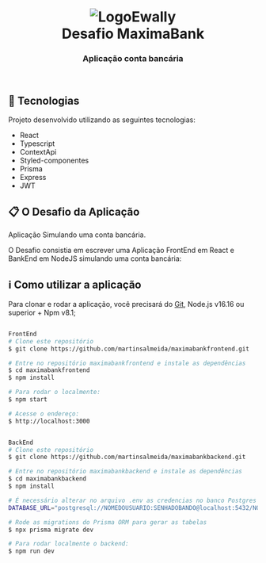 <h1 align="center">
  <img  alt="LogoEwally" src = "![logoMaximaBank](https://user-images.githubusercontent.com/42298239/177549026-5591fefd-4a33-4355-aac7-167bc182a80d.svg)"/>
  <br>
  Desafio MaximaBank
  <h3 align="center">Aplicação conta bancária</h3>
  <br>
</h1>

## :rocket: Tecnologias

Projeto desenvolvido utilizando as seguintes tecnologias:

- React
- Typescript
- ContextApi
- Styled-componentes
- Prisma
- Express
- JWT


## :clipboard: O Desafio da Aplicação

Aplicação Simulando uma conta bancária.

O Desafio consistia em escrever uma Aplicação FrontEnd em React e BankEnd em NodeJS simulando uma conta bancária:



## :information_source: Como utilizar a aplicação

Para clonar e rodar a aplicação, você precisará do [Git](https://git-scm.com), Node.js v16.16 ou superior + Npm v8.1;


```bash

FrontEnd
# Clone este repositório
$ git clone https://github.com/martinsalmeida/maximabankfrontend.git

# Entre no repositório maximabankfrontend e instale as dependências
$ cd maximabankfrontend
$ npm install

# Para rodar o localmente:
$ npm start

# Acesse o endereço:
$ http://localhost:3000


BackEnd
# Clone este repositório
$ git clone https://github.com/martinsalmeida/maximabankbackend.git

# Entre no repositório maximabankbackend e instale as dependências
$ cd maximabankbackend
$ npm install

# É necessário alterar no arquivo .env as credencias no banco Postgres
DATABASE_URL="postgresql://NOMEDOUSUARIO:SENHADOBANDO@localhost:5432/NOMEDOBANCO?schema=public"

# Rode as migrations do Prisma ORM para gerar as tabelas 
$ npx prisma migrate dev

# Para rodar localmente o backend:
$ npm run dev

```
